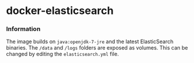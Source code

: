# docker-elasticsearch

### Information

The image builds on `java:openjdk-7-jre` and the latest ElasticSearch binaries. The `/data` and `/logs` folders are exposed as volumes. This can be changed by editing the `elasticsearch.yml` file.

